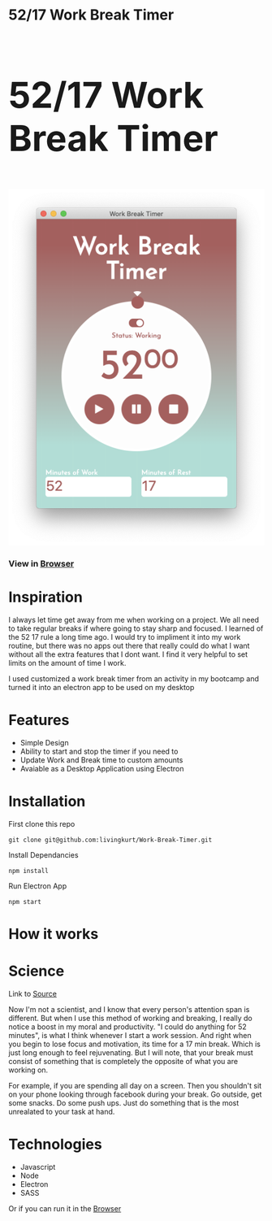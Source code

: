 # 52/17 Work Break Timer

<!-- <div style="display: flex; justify-content: center;">
  <h2 style="font-size: 70px;">52/17 Work Break Timer</h2>
</div> -->

<!-- <div style="text-align: center;">
  <img style="text-align: center;" src="./images/Main.png">
</div> -->

<p align="center">
  <h2 style="font-size: 70px;">52/17 Work Break Timer</h2>
  <img style="text-align: center;" src="./images/Main.png">
</p>

### View in [Browser](https://livingkurt.github.io/Work-Break-Timer/)

# Inspiration

I always let time get away from me when working on a project. We all need to take regular breaks if where going to stay sharp and focused.
I learned of the 52 17 rule a long time ago. I would try to impliment it into my work routine, but there was no apps out there that really could do what I want without all the extra features that I dont want. I find it very helpful to set limits on the amount of time I work.

I used customized a work break timer from an activity in my bootcamp and turned it into an electron app to be used on my desktop

# Features

- Simple Design
- Ability to start and stop the timer if you need to
- Update Work and Break time to custom amounts
- Avaiable as a Desktop Application using Electron

# Installation

First clone this repo

```shell
git clone git@github.com:livingkurt/Work-Break-Timer.git
```

Install Dependancies

```shell
npm install
```

Run Electron App

```shell
npm start
```

# How it works

# Science

Link to [Source](https://www.themuse.com/advice/the-rule-of-52-and-17-its-random-but-it-ups-your-productivity)

Now I'm not a scientist, and I know that every person's attention span is different. But when I use this method of working and breaking, I really do notice a boost in my moral and productivity. "I could do anything for 52 minutes", is what I think whenever I start a work session. And right when you begin to lose focus and motivation, its time for a 17 min break. Which is just long enough to feel rejuvenating. But I will note, that your break must consist of something that is completely the opposite of what you are working on.

For example, if you are spending all day on a screen. Then you shouldn't sit on your phone looking through facebook during your break. Go outside, get some snacks. Do some push ups. Just do something that is the most unrealated to your task at hand.

# Technologies

- Javascript
- Node
- Electron
- SASS

Or if you can run it in the [Browser](https://livingkurt.github.io/Work-Break-Timer/)
